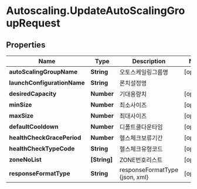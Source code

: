 # Autoscaling.UpdateAutoScalingGroupRequest

## Properties
Name | Type | Description | Notes
------------ | ------------- | ------------- | -------------
**autoScalingGroupName** | **String** | 오토스케일링그룹명 | [optional] 
**launchConfigurationName** | **String** | 론치설정명 | 
**desiredCapacity** | **Number** | 기대용량치 | [optional] 
**minSize** | **Number** | 최소사이즈 | [optional] 
**maxSize** | **Number** | 최대사이즈 | [optional] 
**defaultCooldown** | **Number** | 디폴트쿨다운타임 | [optional] 
**healthCheckGracePeriod** | **Number** | 헬스체크보류기간 | [optional] 
**healthCheckTypeCode** | **String** | 헬스체크유형코드 | [optional] 
**zoneNoList** | **[String]** | ZONE번호리스트 | [optional] 
**responseFormatType** | **String** | responseFormatType {json, xml} | [optional] 


